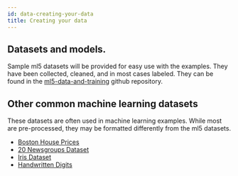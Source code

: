 ```yaml
---
id: data-creating-your-data
title: Creating your data
---
```


## Datasets and models.

Sample ml5 datasets will be provided for easy use with the examples. They have been collected, cleaned, and in most cases labeled. They can be found in the [ml5-data-and-training](https://github.com/ml5js/ml5-data-and-training/tree/master/datasets) github repository.

## Other common machine learning datasets

These datasets are often used in machine learning examples. While most are pre-processed, they may be formatted differently from the ml5 datasets.

* [Boston House Prices](https://www.kaggle.com/vikrishnan/boston-house-prices)
* [20 Newsgroups Dataset](https://www.kaggle.com/crawford/20-newsgroups)
* [Iris Dataset](http://archive.ics.uci.edu/ml/datasets/Iris)
* [Handwritten Digits](http://archive.ics.uci.edu/ml/datasets/Optical+Recognition+of+Handwritten+Digits)
